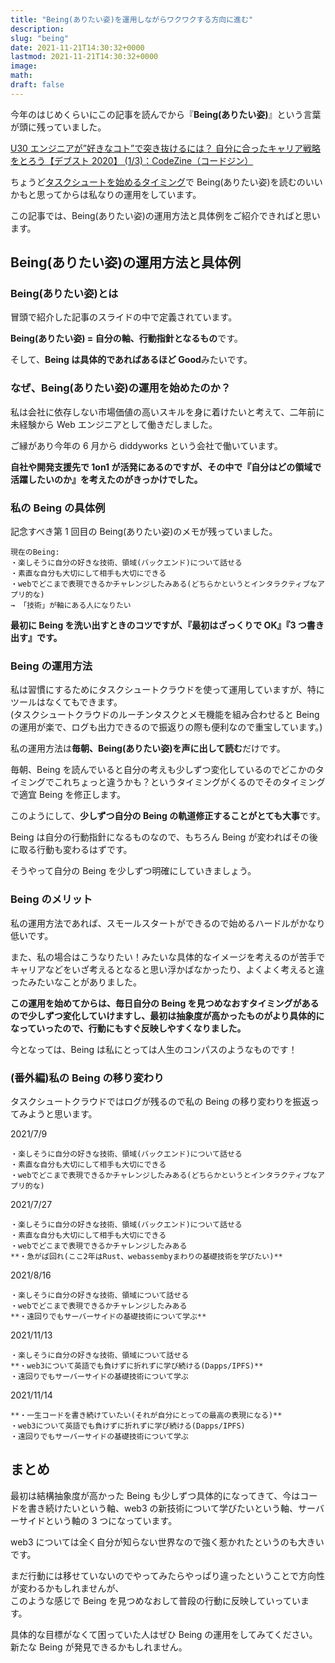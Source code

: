 ```yaml
---
title: "Being(ありたい姿)を運用しながらワクワクする方向に進む"
description:
slug: "being"
date: 2021-11-21T14:30:32+0000
lastmod: 2021-11-21T14:30:32+0000
image:
math:
draft: false
---
```


今年のはじめくらいにこの記事を読んでから『**Being(ありたい姿)**』という言葉が頭に残っていました。

[U30 エンジニアが”好きなコト”で突き抜けるには？ 自分に合ったキャリア戦略をとろう【デブスト 2020】 \(1/3\)：CodeZine（コードジン）](https://codezine.jp/article/detail/13769)

ちょうど[タスクシュートを始めるタイミング](https://snyt45.com/posts/20210715/taskchute-cloud/)で Being(ありたい姿)を読むのいいかもと思ってからは私なりの運用をしています。

この記事では、Being(ありたい姿)の運用方法と具体例をご紹介できればと思います。

## Being(ありたい姿)の運用方法と具体例

### Being(ありたい姿)とは

冒頭で紹介した記事のスライドの中で定義されています。

**Being(ありたい姿) = 自分の軸、行動指針となるもの**です。

そして、**Being は具体的であればあるほど Good**みたいです。

### なぜ、Being(ありたい姿)の運用を始めたのか？

私は会社に依存しない市場価値の高いスキルを身に着けたいと考えて、二年前に未経験から Web エンジニアとして働きだしました。

ご縁があり今年の 6 月から diddyworks という会社で働いています。

**自社や開発支援先で 1on1 が活発にあるのですが、その中で『自分はどの領域で活躍したいのか』を考えたのがきっかけでした。**

### 私の Being の具体例

記念すべき第 1 回目の Being(ありたい姿)のメモが残っていました。

```
現在のBeing:
・楽しそうに自分の好きな技術、領域(バックエンド)について話せる
・素直な自分も大切にして相手も大切にできる
・webでどこまで表現できるかチャレンジしたみある(どちらかというとインタラクティブなアプリ的な)
→ 「技術」が軸にある人になりたい
```

**最初に Being を洗い出すときのコツですが、『最初はざっくりで OK』『3 つ書き出す』です。**

### Being の運用方法

私は習慣にするためにタスクシュートクラウドを使って運用していますが、特にツールはなくてもできます。  
(タスクシュートクラウドのルーチンタスクとメモ機能を組み合わせると Being の運用が楽で、ログも出力できるので振返りの際も便利なので重宝しています。)

私の運用方法は**毎朝、Being(ありたい姿)を声に出して読む**だけです。

毎朝、Being を読んでいると自分の考えも少しずつ変化しているのでどこかのタイミングでこれちょっと違うかも？というタイミングがくるのでそのタイミングで適宜 Being を修正します。

このようにして、**少しずつ自分の Being の軌道修正することがとても大事**です。

Being は自分の行動指針になるものなので、もちろん Being が変わればその後に取る行動も変わるはずです。

そうやって自分の Being を少しずつ明確にしていきましょう。

### Being のメリット

私の運用方法であれば、スモールスタートができるので始めるハードルがかなり低いです。

また、私の場合はこうなりたい！みたいな具体的なイメージを考えるのが苦手でキャリアなどをいざ考えるとなると思い浮かばなかったり、よくよく考えると違ったみたいなことがありました。

**この運用を始めてからは、毎日自分の Being を見つめなおすタイミングがあるので少しずつ変化していけますし、最初は抽象度が高かったものがより具体的になっていったので、行動にもすぐ反映しやすくなりました。**

今となっては、Being は私にとっては人生のコンパスのようなものです！

### (番外編)私の Being の移り変わり

タスクシュートクラウドではログが残るので私の Being の移り変わりを振返ってみようと思います。

2021/7/9

```
・楽しそうに自分の好きな技術、領域(バックエンド)について話せる
・素直な自分も大切にして相手も大切にできる
・webでどこまで表現できるかチャレンジしたみある(どちらかというとインタラクティブなアプリ的な)
```

2021/7/27

```
・楽しそうに自分の好きな技術、領域(バックエンド)について話せる
・素直な自分も大切にして相手も大切にできる
・webでどこまで表現できるかチャレンジしたみある
**・急がば回れ(ここ2年はRust、webassembyまわりの基礎技術を学びたい)**
```

2021/8/16

```
・楽しそうに自分の好きな技術、領域について話せる
・webでどこまで表現できるかチャレンジしたみある
**・遠回りでもサーバーサイドの基礎技術について学ぶ**
```

2021/11/13

```
・楽しそうに自分の好きな技術、領域について話せる
**・web3について英語でも負けずに折れずに学び続ける(Dapps/IPFS)**
・遠回りでもサーバーサイドの基礎技術について学ぶ
```

2021/11/14

```
**・一生コードを書き続けていたい(それが自分にとっての最高の表現になる)**
・web3について英語でも負けずに折れずに学び続ける(Dapps/IPFS)
・遠回りでもサーバーサイドの基礎技術について学ぶ
```

## まとめ

最初は結構抽象度が高かった Being も少しずつ具体的になってきて、今はコードを書き続けたいという軸、web3 の新技術について学びたいという軸、サーバーサイドという軸の 3 つになっています。

web3 については全く自分が知らない世界なので強く惹かれたというのも大きいです。

まだ行動には移せていないのでやってみたらやっぱり違ったということで方向性が変わるかもしれませんが、  
このような感じで Being を見つめなおして普段の行動に反映していっています。

具体的な目標がなくて困っていた人はぜひ Being の運用をしてみてください。新たな Being が発見できるかもしれません。
